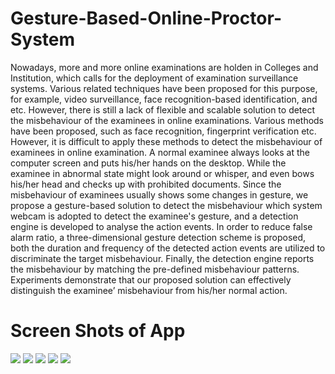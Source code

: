 # Gesture-Based-Online-Proctor-System
Nowadays, more and more online examinations are holden in Colleges and Institution, which calls for the deployment of examination surveillance systems. Various related techniques have been proposed for this purpose, for example, video surveillance, face recognition-based identification, and etc. 
However, there is still a lack of flexible and scalable solution to detect the misbehaviour of the examinees in online examinations. Various methods have been proposed, such as face recognition, fingerprint verification etc. However, it is difficult to apply these methods to detect the misbehaviour of examinees in online examination. A normal examinee always looks at the computer screen and puts his/her hands on the desktop. While the examinee in abnormal state might look around or whisper, and even bows his/her head and checks up with prohibited documents. 
Since the misbehaviour of examinees usually shows some changes in gesture, we propose a gesture-based solution to detect the misbehaviour which system webcam is adopted to detect the examinee's gesture, and a detection engine is developed to analyse the action events. In order to reduce false alarm ratio, a three-dimensional gesture detection scheme is proposed, both the duration and frequency of the detected action events are utilized to discriminate the target misbehaviour. 
Finally, the detection engine reports the misbehaviour by matching the pre-defined misbehaviour patterns. Experiments demonstrate that our proposed solution can effectively distinguish the examinee’ misbehaviour from his/her normal action. 

# Screen Shots of App

<a href='https://www.linkpicture.com/view.php?img=LPic615be5587c333508442535'><img src='https://www.linkpicture.com/q/file-manager.png' type='image'></a>
<a href='https://www.linkpicture.com/view.php?img=LPic615be5587c333508442535'><img src='https://www.linkpicture.com/q/geature-based-proctoring.png' type='image'></a>
<a href='https://www.linkpicture.com/view.php?img=LPic615be5587c333508442535'><img src='https://www.linkpicture.com/q/geature-based-proctoring2.png' type='image'></a>
<a href='https://www.linkpicture.com/view.php?img=LPic615be5587c333508442535'><img src='https://www.linkpicture.com/q/geature-based-proctoring3.png' type='image'></a>
<a href='https://www.linkpicture.com/view.php?img=LPic615be5587c333508442535'><img src='https://www.linkpicture.com/q/homepage_1.png' type='image'></a>
